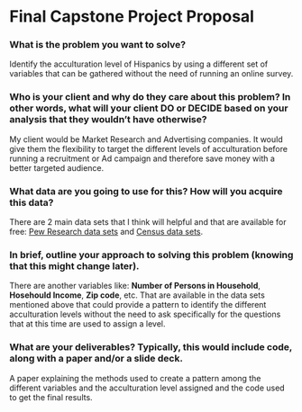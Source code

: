 Final Capstone Project Proposal
===============================

### What is the problem you want to solve?

Identify the acculturation level of Hispanics by using a different set
of variables that can be gathered without the need of running an online
survey.


### Who is your client and why do they care about this problem? In other words, what will your client DO or DECIDE based on your analysis that they wouldn’t have otherwise?

My client would be Market Research and Advertising companies. It would
give them the flexibility to target the different levels of
acculturation before running a recruitment or Ad campaign and therefore
save money with a better targeted audience.


### What data are you going to use for this? How will you acquire this data?

There are 2 main data sets that I think will helpful and that are
available for free: [Pew Research data sets](http://www.pewhispanic.org/datasets/) and [Census data sets](https://www.census.gov/data/datasets.html).
    

### In brief, outline your approach to solving this problem (knowing that this might change later).

There are another variables like: **Number of Persons in Household**,
**Hosehould Income**, **Zip code**, etc. That are available in the data sets
mentioned above that could provide a pattern to identify the different
acculturation levels without the need to ask specifically for the
questions that at this time are used to assign a level.


### What are your deliverables? Typically, this would include code, along with a paper and/or a slide deck.

A paper explaining the methods used to create a pattern among the
different variables and the acculturation level assigned and the code
used to get the final results.
